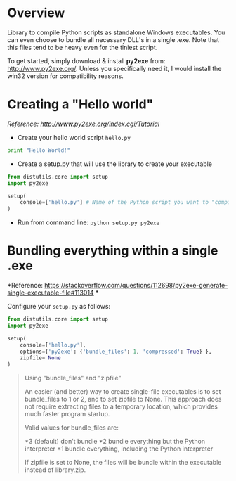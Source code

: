 # Overview
Library to compile Python scripts as standalone Windows executables. You can even choose to bundle all necessary DLL´s in a single .exe. 
Note that this files tend to be heavy even for the tiniest script.

To get started, simply download & install **py2exe** from: http://www.py2exe.org/. Unless you specifically need it, I would install the win32 version for compatibility reasons.

# Creating a "Hello world"
*Reference: http://www.py2exe.org/index.cgi/Tutorial*

* Create your hello world script `hello.py`

```python
print "Hello World!"
```


* Create a setup.py that will use the library to create your executable

```python
from distutils.core import setup
import py2exe

setup(
	console=['hello.py'] # Name of the Python script you want to "compile"
)
```

* Run from command line: `python setup.py py2exe`

# Bundling everything within a single .exe
*Reference: https://stackoverflow.com/questions/112698/py2exe-generate-single-executable-file#113014 *

Configure your `setup.py` as follows:

```python
from distutils.core import setup
import py2exe

setup(
	console=['hello.py'],
	options={'py2exe': {'bundle_files': 1, 'compressed': True} },
	zipfile= None
)
```

>Using "bundle_files" and "zipfile"
>
>An easier (and better) way to create single-file executables is to set bundle_files to 1 or 2, and to set zipfile to None. This approach does not require extracting files to a temporary location, which provides much faster program startup.
>
>Valid values for bundle_files are:
>
>*3 (default) don't bundle
>*2 bundle everything but the Python interpreter
>*1 bundle everything, including the Python interpreter
>
>If zipfile is set to None, the files will be bundle within the executable instead of library.zip.

